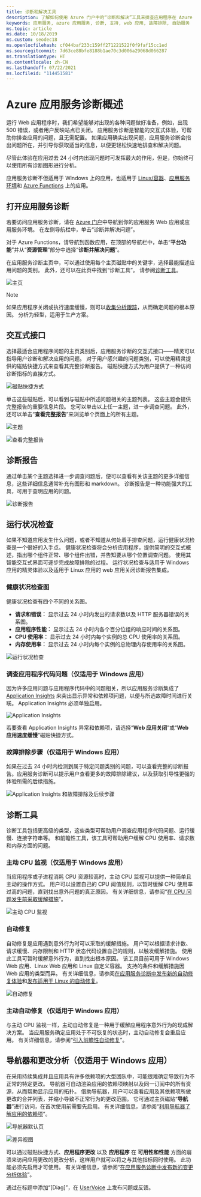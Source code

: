 ```yaml
---
title: 诊断和解决工具
description: 了解如何使用 Azure 门户中的“诊断和解决”工具来排查应用程序在 Azure 应用服务方面的问题。
keywords: 应用服务, azure 应用服务, 诊断, 支持, web 应用, 故障排除, 自助服务
ms.topic: article
ms.date: 10/18/2019
ms.custom: seodec18
ms.openlocfilehash: cf044baf233c159ff271221522f0f9faf15cc1ed
ms.sourcegitcommit: 7d63ce88bfe8188b1ae70c3d006a29068d066287
ms.translationtype: HT
ms.contentlocale: zh-CN
ms.lasthandoff: 07/22/2021
ms.locfileid: "114451581"
---
```

# <a name="azure-app-service-diagnostics-overview"></a>Azure 应用服务诊断概述

运行 Web 应用程序时，我们希望能够对出现的各种问题做好准备，例如，出现 500 错误，或者用户反映站点已关闭。 应用服务诊断是智能的交互式体验，可帮助你排查应用的问题，且无需配置。 如果应用确实出现问题，应用服务诊断会指出问题所在，并引导你获取适当的信息，以便更轻松快速地排查和解决问题。

尽管此体验在应用过去 24 小时内出现问题时可发挥最大的作用，但是，你始终可以使用所有诊断图形进行分析。

应用服务诊断不但适用于 Windows 上的应用，也适用于 [Linux/容器](./overview.md#app-service-on-linux)、[应用服务环境](./environment/intro.md)和 [Azure Functions](../azure-functions/functions-overview.md) 上的应用。

## <a name="open-app-service-diagnostics"></a>打开应用服务诊断

若要访问应用服务诊断，请在 [Azure 门户](https://portal.azure.com)中导航到你的应用服务 Web 应用或应用服务环境。 在左侧导航栏中，单击“诊断并解决问题”。

对于 Azure Functions，请导航到函数应用，在顶部的导航栏中，单击“**平台功能**”并从“**资源管理**”部分中选择“**诊断并解决问题**”。

在应用服务诊断主页中，可以通过使用每个主页磁贴中的关键字，选择最能描述应用问题的类别。 此外，还可以在此页中找到“诊断工具”。 请参阅[诊断工具](#diagnostic-tools)。

![主页](./media/app-service-diagnostics/app-service-diagnostics-homepage-1.png)

> [!NOTE]
> 如果应用程序关闭或执行速度缓慢，则可以[收集分析跟踪](https://azure.github.io/AppService/2018/06/06/App-Service-Diagnostics-Profiling-an-ASP.NET-Web-App-on-Azure-App-Service.html)，从而确定问题的根本原因。 分析为轻型，适用于生产方案。
>

## <a name="interactive-interface"></a>交互式接口

选择最适合应用程序问题的主页类别后，应用服务诊断的交互式接口——精灵可以指导用户诊断和解决应用的问题。 对于用户感兴趣的问题类别，可以使用精灵提供的磁贴快捷方式来查看其完整诊断报告。 磁贴快捷方式为用户提供了一种访问诊断指标的直接方式。

![磁贴快捷方式](./media/app-service-diagnostics/tile-shortcuts-2.png)

单击这些磁贴后，可以看到与磁贴中所述问题相关的主题列表。 这些主题会提供完整报告的重要信息片段。 您可以单击以上任一主题，进一步调查问题。 此外，还可以单击“**查看完整报告**”来浏览单个页面上的所有主题。

![主题](./media/app-service-diagnostics/application-logs-insights-3.png)

![查看完整报告](./media/app-service-diagnostics/view-full-report-4.png)

## <a name="diagnostic-report"></a>诊断报告

通过单击某个主题选择进一步调查问题后，便可以查看有关该主题的更多详细信息，这些详细信息通常补充有图形和 markdown。 诊断报告是一种功能强大的工具，可用于查明应用的问题。

![诊断报告](./media/app-service-diagnostics/full-diagnostic-report-5.png)

## <a name="health-checkup"></a>运行状况检查

如果不知道应用发生什么问题，或者不知道从何处着手排查问题，运行健康状况检查是一个很好的入手点。 健康状况检查将会分析应用程序，提供简明的交互式概述，指出哪个组件正常、哪个组件出错，并告知要从哪个位置调查问题。 使用其智能交互式界面可逐步完成故障排除的过程。 运行状况检查与适用于 Windows 应用的精灵体验以及适用于 Linux 应用的 web 应用关闭诊断报告集成。

### <a name="health-checkup-graphs"></a>健康状况检查图

健康状况检查有四个不同的关系图。

- **请求和错误：** 显示过去 24 小时内发出的请求数以及 HTTP 服务器错误的关系图。
- **应用程序性能：** 显示过去 24 小时内各个百分位组的响应时间的关系图。
- **CPU 使用率：** 显示过去 24 小时内每个实例的总 CPU 使用率的关系图。  
- **内存使用率：** 显示过去 24 小时内每个实例的总物理内存使用率的关系图。

![运行状况检查](./media/app-service-diagnostics/health-checkup-6.png)

### <a name="investigate-application-code-issues-only-for-windows-app"></a>调查应用程序代码问题（仅适用于 Windows 应用）

因为许多应用问题与应用程序代码中的问题相关，所以应用服务诊断集成了 [Application Insights](../azure-monitor/app/app-insights-overview.md) 来突出显示异常和依赖项问题，以便与所选故障时间进行关联。 Application Insights 必须单独启用。

![Application Insights](./media/app-service-diagnostics/application-insights-7.png)

若要查看 Application Insights 异常和依赖项，请选择“**Web 应用关闭**”或“**Web 应用速度缓慢**”磁贴快捷方式。

### <a name="troubleshooting-steps-only-for-windows-app"></a>故障排除步骤（仅适用于 Windows 应用）

如果在过去 24 小时内检测到属于特定问题类别的问题，可以查看完整的诊断报告。应用服务诊断可以提示用户查看更多的故障排除建议，以及获取引导性更强的体验所需的后续措施。

![Application Insights 和故障排除及后续步骤](./media/app-service-diagnostics/troubleshooting-and-next-steps-8.png)

## <a name="diagnostic-tools"></a>诊断工具 

诊断工具包括更高级的类型，这些类型可帮助用户调查应用程序代码问题、运行缓慢、连接字符串等。 和前瞻性工具，该工具可帮助用户缓解 CPU 使用率、请求数和内存方面的问题。

### <a name="proactive-cpu-monitoring-only-for-windows-app"></a>主动 CPU 监视（仅适用于 Windows 应用）

当应用程序或子进程消耗 CPU 资源较高时，主动 CPU 监视可以提供一种简单且主动的操作方式。 用户可以设置自己的 CPU 阈值规则，以暂时缓解 CPU 使用率过高的问题，直到找出意外问题的真正原因。 有关详细信息，请参阅“[在 CPU 问题发生前采取缓解措施](https://azure.github.io/AppService/2019/10/07/Mitigate-your-CPU-problems-before-they-even-happen.html)”。

![主动 CPU 监视](./media/app-service-diagnostics/proactive-cpu-monitoring-9.png)

### <a name="auto-healing"></a>自动修复 

自动修复是应用遇到意外行为时可以采取的缓解措施。 用户可以根据请求计数、请求缓慢、内存限制和 HTTP 状态代码设置自己的规则，以触发缓解措施。 使用此工具可暂时缓解意外行为，直到找出根本原因。 该工具目前可用于 Windows Web 应用、Linux Web 应用和 Linux 自定义容器。 支持的条件和缓解措施因 Web 应用的类型而异。 有关详细信息，请参阅[在应用服务诊断中发布新的自动修复体验](https://azure.github.io/AppService/2018/09/10/Announcing-the-New-Auto-Healing-Experience-in-App-Service-Diagnostics.html)和[发布适用于 Linux 的自动修复](https://azure.github.io/AppService/2021/04/21/Announcing-Autoheal-for-Azure-App-Service-Linux.html)。

![自动修复](./media/app-service-diagnostics/auto-healing-10.png)

### <a name="proactive-auto-healing-only-for-windows-app"></a>主动自动修复（仅适用于 Windows 应用）

与主动 CPU 监视一样，主动自动修复是一种用于缓解应用程序意外行为的现成解决方案。 当应用服务确定应用处于不可恢复的状态时，主动自动修复会重启应用。 有关详细信息，请参阅“[引入前瞻性自动修复](https://azure.github.io/AppService/2017/08/17/Introducing-Proactive-Auto-Heal.html)”。

## <a name="navigator-and-change-analysis-only-for-windows-app"></a>导航器和更改分析（仅适用于 Windows 应用）

在采用持续集成并且应用具有许多依赖项的大型团队中，可能很难确定导致行为不正常的特定更改。 导航器可自动渲染应用的依赖项映射以及同一订阅中的所有资源，从而帮助显示应用的拓扑。 借助导航器，用户可以查看应用及其依赖项所做更改的合并列表，并缩小导致不正常行为的更改范围。 它可通过主页磁贴“**导航器**”进行访问，在首次使用前需要先启用。 有关详细信息，请参阅“[利用导航器了解应用的依赖项](https://azure.github.io/AppService/2019/08/06/Bring-visibility-to-your-app-and-its-dependencies-with-Navigator.html)”。

![导航器默认页](./media/app-service-diagnostics/navigator-default-page-11.png)

![差异视图](./media/app-service-diagnostics/diff-view-12.png)

可以通过磁贴快捷方式、**应用程序更改** 以及 **应用程序** 在 **可用性和性能** 方面的崩溃来访问应用更改的更改分析，这样用户就可以将之与其他指标同时使用。 此功能必须先启用才可使用。 有关详细信息，请参阅“[在应用服务诊断中发布新的变更分析体验](https://azure.github.io/AppService/2019/05/07/Announcing-the-new-change-analysis-experience-in-App-Service-Diagnostics-Analysis.html)”。

通过在标题中添加“[Diag]”，在 [UserVoice](https://feedback.azure.com/forums/169385-web-apps) 上发布问题或反馈。
